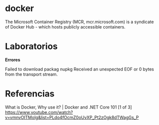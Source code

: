 
# docker




The Microsoft Container Registry (MCR, mcr.microsoft.com) is a syndicate of Docker Hub - which hosts publicly accessible containers.
 

# Laboratorios


**Errores**

 Failed to download packag nupkg Received an unexpected EOF or 0 bytes from the transport stream.




# Referencias

What is Docker, Why use it? | Docker and .NET Core 101 [1 of 3]
https://www.youtube.com/watch?v=vmnvOITMoIg&list=PLdo4fOcmZ0oUvXP_Pt2zOgk8dTWagGs_P


